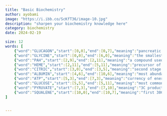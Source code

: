 ```yaml
---
title: "Basic Biochemistry"
author: ayobami
image: "https://i.ibb.co/ScKfT36/image-10.jpg"
description: "sharpen your biochemistry knowledge here"
category: biochemistry
date: 2024-02-19

size: 12
words: [
	{"word":"GLUCAGON","start":[0,0],"end":[0,7],"meaning":"pancreatic hormone that stimulates glucose production"},
	{"word":"GLYCINE","start":[0,0],"end":[6,0],"meaning":"the smallest amino acid"},
	{"word":"PAH","start":[2,9],"end":[2,11],"meaning":"a compound used for testing renal plasma flow (acronym)"},
	{"word":"HEME","start":[2,11],"end":[5,11],"meaning":"precursor of hemoglobin"},
	{"word":"CITRIC","start":[3,0],"end":[3,5],"meaning":"second stage of cellular respiration, ______ acid cycle"},
	{"word":"ALBUMIN","start":[4,6],"end":[10,6],"meaning":"most abundant plasma protein in humans"},
	{"word":"ATP","start":[5,3],"end":[7,3],"meaning":"currency of energy in the body (acronym)"},
	{"word":"GLUCOSE","start":[5,5],"end":[5,11],"meaning":"most common monosaccharide"},
	{"word":"PYRUVATE","start":[7,3],"end":[7,10],"meaning":"3C product of glycolysis"},
	{"word":"SQUALENE","start":[10,0],"end":[10,7],"meaning":"first 30C intermediate in cholesterol synthesis"}
]


---
```

